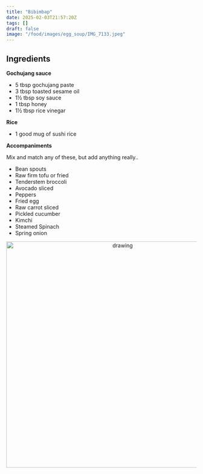 ```yaml
---
title: "Bibimbap"
date: 2025-02-03T21:57:20Z
tags: []
draft: false
image: "/food/images/egg_soup/IMG_7133.jpeg"
---
```


## Ingredients

**Gochujang sauce**

* 5 tbsp gochujang paste
* 3 tbsp toasted sesame oil
* 1½ tbsp soy sauce
* 1 tbsp honey 
* 1½ tbsp rice vinegar

**Rice**
* 1 good mug of sushi rice

**Accompaniments**

Mix and match any of these, but add anything really..

* Bean spouts 
* Raw firm tofu or fried 
* Tenderstem broccoli
* Avocado sliced 
* Peppers 
* Fried egg 
* Raw carrot sliced
* Pickled cucumber 
* Kimchi 
* Steamed Spinach 
* Spring onion 



<p align="center"> 
<img src="/food/images/bibimbap/IMG_7133.jpeg" alt="drawing" width="600"/>
</p>
<br>